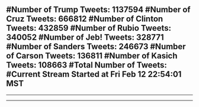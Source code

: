 #Number of Trump Tweets: 1137594
#Number of Cruz Tweets: 666812
#Number of Clinton Tweets: 432859
#Number of Rubio Tweets: 340052
#Number of Jeb! Tweets: 328771
#Number of Sanders Tweets: 246673
#Number of Carson Tweets: 136811
#Number of Kasich Tweets: 108663
#Total Number of Tweets:  
#Current Stream Started at Fri Feb 12 22:54:01 MST
---
---
---
